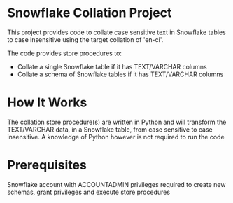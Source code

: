 # Snowflake Collation Project

This project provides code to collate case sensitive text in Snowflake tables to case insensitive using the target collation of 'en-ci'.

The code provides store procedures to:
- Collate a single Snowflake table if it has TEXT/VARCHAR columns
- Collate a schema of Snowflake tables if it has TEXT/VARCHAR columns

# How It Works

The collation store procedure(s) are written in Python and will transform the TEXT/VARCHAR data, in a Snowflake table, from case sensitive to case insensitive. A knowledge of Python however is not required to run the code

# Prerequisites

Snowflake account with ACCOUNTADMIN privileges required to create new schemas, grant privileges and execute store procedures

